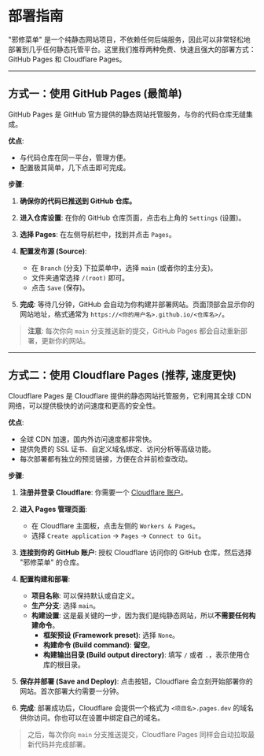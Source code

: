# 部署指南

"邪修菜单" 是一个纯静态网站项目，不依赖任何后端服务，因此可以非常轻松地部署到几乎任何静态托管平台。这里我们推荐两种免费、快速且强大的部署方式：GitHub Pages 和 Cloudflare Pages。

---

## 方式一：使用 GitHub Pages (最简单)

GitHub Pages 是 GitHub 官方提供的静态网站托管服务，与你的代码仓库无缝集成。

**优点**:
- 与代码仓库在同一平台，管理方便。
- 配置极其简单，几下点击即可完成。

**步骤**:

1.  **确保你的代码已推送到 GitHub 仓库。**

2.  **进入仓库设置**: 在你的 GitHub 仓库页面，点击右上角的 `Settings` (设置)。

3.  **选择 Pages**: 在左侧导航栏中，找到并点击 `Pages`。

4.  **配置发布源 (Source)**:
    - 在 `Branch` (分支) 下拉菜单中，选择 `main` (或者你的主分支)。
    - 文件夹通常选择 `/(root)` 即可。
    - 点击 `Save` (保存)。

5.  **完成**: 等待几分钟，GitHub 会自动为你构建并部署网站。页面顶部会显示你的网站地址，格式通常为 `https://<你的用户名>.github.io/<仓库名>/`。

> **注意**: 每次你向 `main` 分支推送新的提交，GitHub Pages 都会自动重新部署，更新你的网站。

---

## 方式二：使用 Cloudflare Pages (推荐, 速度更快)

Cloudflare Pages 是 Cloudflare 提供的静态网站托管服务，它利用其全球 CDN 网络，可以提供极快的访问速度和更高的安全性。

**优点**:
- 全球 CDN 加速，国内外访问速度都非常快。
- 提供免费的 SSL 证书、自定义域名绑定、访问分析等高级功能。
- 每次部署都有独立的预览链接，方便在合并前检查改动。

**步骤**:

1.  **注册并登录 Cloudflare**: 你需要一个 [Cloudflare 账户](https://dash.cloudflare.com/sign-up)。

2.  **进入 Pages 管理页面**:
    - 在 Cloudflare 主面板，点击左侧的 `Workers & Pages`。
    - 选择 `Create application` -> `Pages` -> `Connect to Git`。

3.  **连接到你的 GitHub 账户**: 授权 Cloudflare 访问你的 GitHub 仓库，然后选择 "邪修菜单" 的仓库。

4.  **配置构建和部署**:
    - **项目名称**: 可以保持默认或自定义。
    - **生产分支**: 选择 `main`。
    - **构建设置**: 这是最关键的一步，因为我们是纯静态网站，所以**不需要任何构建命令**。
        - **框架预设 (Framework preset)**: 选择 `None`。
        - **构建命令 (Build command)**: **留空**。
        - **构建输出目录 (Build output directory)**: 填写 `/` 或者 `.`，表示使用仓库的根目录。

5.  **保存并部署 (Save and Deploy)**: 点击按钮，Cloudflare 会立刻开始部署你的网站。首次部署大约需要一分钟。

6.  **完成**: 部署成功后，Cloudflare 会提供一个格式为 `<项目名>.pages.dev` 的域名供你访问。你也可以在设置中绑定自己的域名。

> 之后，每次你向 `main` 分支推送提交，Cloudflare Pages 同样会自动拉取最新代码并完成部署。
